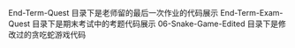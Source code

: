 End-Term-Quest 目录下是老师留的最后一次作业的代码展示
End-Term-Exam-Quest  目录下是期末考试中的考题代码展示
06-Snake-Game-Edited 目录下是修改过的贪吃蛇游戏代码
